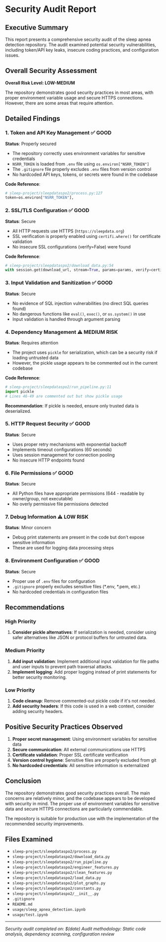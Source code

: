 # Security Audit Report

## Executive Summary

This report presents a comprehensive security audit of the sleep apnea detection repository. The audit examined potential security vulnerabilities, including token/API key leaks, insecure coding practices, and configuration issues.

## Overall Security Assessment

**Overall Risk Level: LOW-MEDIUM**

The repository demonstrates good security practices in most areas, with proper environment variable usage and secure HTTPS connections. However, there are some areas that require attention.

## Detailed Findings

### 1. Token and API Key Management ✅ **GOOD**

**Status**: Properly secured
- The repository correctly uses environment variables for sensitive credentials
- `NSRR_TOKEN` is loaded from `.env` file using `os.environ["NSRR_TOKEN"]`
- The `.gitignore` file properly excludes `.env` files from version control
- No hardcoded API keys, tokens, or secrets were found in the codebase

**Code Reference**:
```python
# sleep-project/sleepdataspo2/process.py:127
token=os.environ["NSRR_TOKEN"],
```

### 2. SSL/TLS Configuration ✅ **GOOD**

**Status**: Secure
- All HTTP requests use HTTPS (`https://sleepdata.org`)
- SSL verification is properly enabled using `certifi.where()` for certificate validation
- No insecure SSL configurations (verify=False) were found

**Code Reference**:
```python
# sleep-project/sleepdataspo2/download_data.py:54
with session.get(download_url, stream=True, params=params, verify=certifi.where(), timeout=60) as response:
```

### 3. Input Validation and Sanitization ✅ **GOOD**

**Status**: Secure
- No evidence of SQL injection vulnerabilities (no direct SQL queries found)
- No dangerous functions like `eval()`, `exec()`, or `os.system()` in use
- Input validation is handled through argument parsing

### 4. Dependency Management ⚠️ **MEDIUM RISK**

**Status**: Requires attention
- The project uses `pickle` for serialization, which can be a security risk if loading untrusted data
- However, the pickle usage appears to be commented out in the current codebase

**Code Reference**:
```python
# sleep-project/sleepdataspo2/run_pipeline.py:11
import pickle
# Lines 46-49 are commented out but show pickle usage
```

**Recommendation**: If pickle is needed, ensure only trusted data is deserialized.

### 5. HTTP Request Security ✅ **GOOD**

**Status**: Secure
- Uses proper retry mechanisms with exponential backoff
- Implements timeout configurations (60 seconds)
- Uses session management for connection pooling
- No insecure HTTP endpoints found

### 6. File Permissions ✅ **GOOD**

**Status**: Secure
- All Python files have appropriate permissions (644 - readable by owner/group, not executable)
- No overly permissive file permissions detected

### 7. Debug Information ⚠️ **LOW RISK**

**Status**: Minor concern
- Debug print statements are present in the code but don't expose sensitive information
- These are used for logging data processing steps

### 8. Environment Configuration ✅ **GOOD**

**Status**: Secure
- Proper use of `.env` files for configuration
- `.gitignore` properly excludes sensitive files (*.env, *.pem, etc.)
- No hardcoded credentials in configuration files

## Recommendations

### High Priority
1. **Consider pickle alternatives**: If serialization is needed, consider using safer alternatives like JSON or protocol buffers for untrusted data.

### Medium Priority
1. **Add input validation**: Implement additional input validation for file paths and user inputs to prevent path traversal attacks.
2. **Implement logging**: Add proper logging instead of print statements for better security monitoring.

### Low Priority
1. **Code cleanup**: Remove commented-out pickle code if it's not needed.
2. **Add security headers**: If this code is used in a web context, consider adding security headers.

## Positive Security Practices Observed

1. **Proper secret management**: Using environment variables for sensitive data
2. **Secure communication**: All external communications use HTTPS
3. **Certificate validation**: Proper SSL certificate verification
4. **Version control hygiene**: Sensitive files are properly excluded from git
5. **No hardcoded credentials**: All sensitive information is externalized

## Conclusion

The repository demonstrates good security practices overall. The main concerns are relatively minor, and the codebase appears to be developed with security in mind. The proper use of environment variables for sensitive data and secure HTTPS connections are particularly commendable.

The repository is suitable for production use with the implementation of the recommended security improvements.

## Files Examined

- `sleep-project/sleepdataspo2/process.py`
- `sleep-project/sleepdataspo2/download_data.py`
- `sleep-project/sleepdataspo2/run_pipeline.py`
- `sleep-project/sleepdataspo2/engineer_features.py`
- `sleep-project/sleepdataspo2/clean_features.py`
- `sleep-project/sleepdataspo2/load_data.py`
- `sleep-project/sleepdataspo2/plot_graphs.py`
- `sleep-project/sleepdataspo2/constants.py`
- `sleep-project/sleepdataspo2/__init__.py`
- `.gitignore`
- `README.md`
- `usage/sleep_apnea_detection.ipynb`
- `usage/test.ipynb`

---

*Security audit completed on: $(date)*
*Audit methodology: Static code analysis, dependency scanning, configuration review*